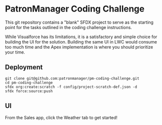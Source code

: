# PatronManager Coding Challenge

This git repository contains a "blank" SFDX project to serve as the starting point for the tasks outlined in the coding challenge instructions.

While Visualforce has its limitations, it is a satisfactory and simple choice for building the UI for the solution. Building the same UI in LWC would consume too much time and the Apex implementation is where you should prioritize your time.


## Deployment


```
git clone git@github.com:patronmanager/pm-coding-challenge.git
cd pm-coding-challenge
sfdx org:create:scratch -f config/project-scratch-def.json -d
sfdx force:source:push
```

## UI
From the Sales app, click the Weather tab to get started!